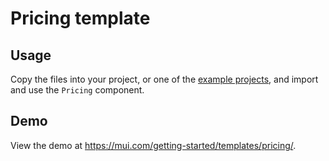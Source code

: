 # Pricing template

## Usage

<!-- #default-branch-switch -->

Copy the files into your project, or one of the [example projects](https://github.com/mui/material-ui/tree/master/examples), and import and use the `Pricing` component.

## Demo

<!-- #default-branch-switch -->

View the demo at https://mui.com/getting-started/templates/pricing/.